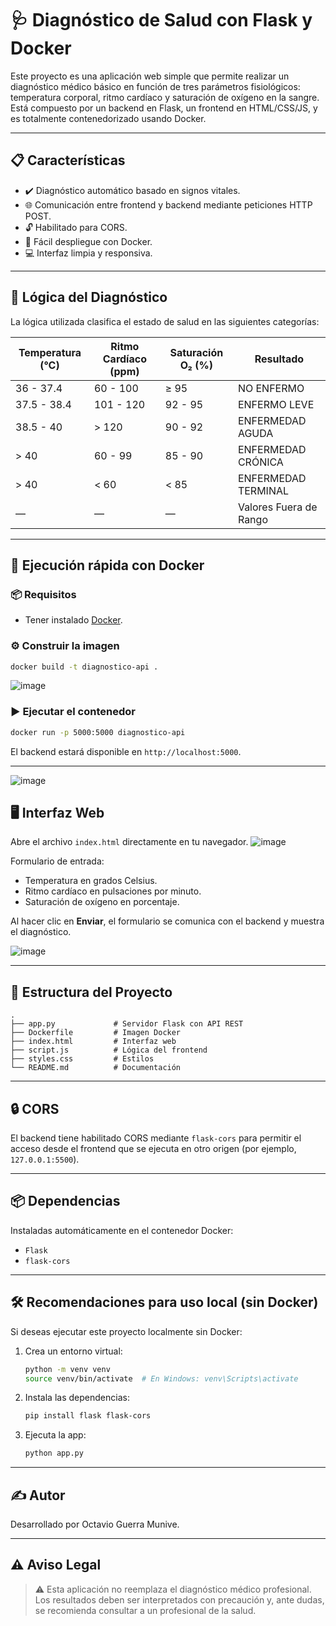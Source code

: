 # 🩺 Diagnóstico de Salud con Flask y Docker

Este proyecto es una aplicación web simple que permite realizar un diagnóstico médico básico en función de tres parámetros fisiológicos: temperatura corporal, ritmo cardíaco y saturación de oxígeno en la sangre. Está compuesto por un backend en Flask, un frontend en HTML/CSS/JS, y es totalmente contenedorizado usando Docker.

---

## 📋 Características

- ✔️ Diagnóstico automático basado en signos vitales.
- 🌐 Comunicación entre frontend y backend mediante peticiones HTTP POST.
- 🔓 Habilitado para CORS.
- 🐳 Fácil despliegue con Docker.
- 💻 Interfaz limpia y responsiva.

---

## 🧠 Lógica del Diagnóstico

La lógica utilizada clasifica el estado de salud en las siguientes categorías:

| Temperatura (°C) | Ritmo Cardíaco (ppm) | Saturación O₂ (%) | Resultado             |
|------------------|-----------------------|--------------------|------------------------|
| 36 - 37.4        | 60 - 100              | ≥ 95               | NO ENFERMO             |
| 37.5 - 38.4      | 101 - 120             | 92 - 95            | ENFERMO LEVE           |
| 38.5 - 40        | > 120                 | 90 - 92            | ENFERMEDAD AGUDA       |
| > 40             | 60 - 99               | 85 - 90            | ENFERMEDAD CRÓNICA     |
| > 40             | < 60                  | < 85               | ENFERMEDAD TERMINAL    |
| —                | —                     | —                  | Valores Fuera de Rango |

---

## 🚀 Ejecución rápida con Docker

### 📦 Requisitos

- Tener instalado [Docker](https://www.docker.com/).

### ⚙️ Construir la imagen

```bash
docker build -t diagnostico-api .
````
![image](https://github.com/user-attachments/assets/5fa99005-7e75-4c4b-a767-c7d521bc88dc)


### ▶️ Ejecutar el contenedor

```bash
docker run -p 5000:5000 diagnostico-api
```

El backend estará disponible en `http://localhost:5000`.

---
![image](https://github.com/user-attachments/assets/2c8a5b72-78b1-4623-afa6-68629252c35c)


## 🖥 Interfaz Web

Abre el archivo `index.html` directamente en tu navegador.
![image](https://github.com/user-attachments/assets/c21cd63e-10b7-4e52-a703-37f1e846d8a3)


Formulario de entrada:

* Temperatura en grados Celsius.
* Ritmo cardíaco en pulsaciones por minuto.
* Saturación de oxígeno en porcentaje.

Al hacer clic en **Enviar**, el formulario se comunica con el backend y muestra el diagnóstico.

![image](https://github.com/user-attachments/assets/710b55ae-41d8-41d8-a29d-4369db5ab74d)

---

## 📁 Estructura del Proyecto

```
.
├── app.py             # Servidor Flask con API REST
├── Dockerfile         # Imagen Docker
├── index.html         # Interfaz web
├── script.js          # Lógica del frontend
├── styles.css         # Estilos
└── README.md          # Documentación
```

---

## 🔒 CORS

El backend tiene habilitado CORS mediante `flask-cors` para permitir el acceso desde el frontend que se ejecuta en otro origen (por ejemplo, `127.0.0.1:5500`).

---

## 📦 Dependencias

Instaladas automáticamente en el contenedor Docker:

* `Flask`
* `flask-cors`

---

## 🛠 Recomendaciones para uso local (sin Docker)

Si deseas ejecutar este proyecto localmente sin Docker:

1. Crea un entorno virtual:

   ```bash
   python -m venv venv
   source venv/bin/activate  # En Windows: venv\Scripts\activate
   ```

2. Instala las dependencias:

   ```bash
   pip install flask flask-cors
   ```

3. Ejecuta la app:

   ```bash
   python app.py
   ```

---

## ✍️ Autor

Desarrollado por Octavio Guerra Munive.

---

## ⚠️ Aviso Legal

> ⚠️ Esta aplicación no reemplaza el diagnóstico médico profesional. Los resultados deben ser interpretados con precaución y, ante dudas, se recomienda consultar a un profesional de la salud.

